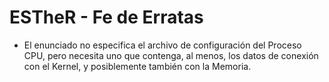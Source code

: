 # ESTheR - Fe de Erratas

* El enunciado no especifica el archivo de configuración del Proceso CPU, pero necesita uno que contenga, al menos, los datos de conexión con el Kernel, y posiblemente también con la Memoria.
